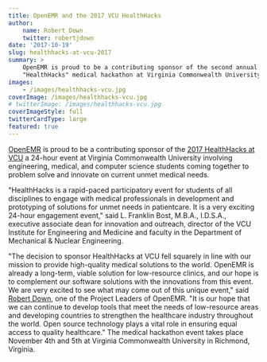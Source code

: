 ```yaml
---
title: OpenEMR and the 2017 VCU HealthHacks
author:
    name: Robert Down
    twitter: robertjdown
date: '2017-10-19'
slug: healthhacks-at-vcu-2017
summary: >
    OpenEMR is proud to be a contributing sponsor of the second annual 
    "HealthHacks" medical hackathon at Virginia Commonwealth University.
images:
    - /images/healthhacks-vcu.jpg
coverImage: /images/healthhacks-vcu.jpg
# twitterImage: /images/healthhacks-vcu.jpg
coverImageStyle: full
twitterCardType: large
featured: true
---
```


<a href="http://open-emr.org" target="_blank">OpenEMR</a> is proud to be a contributing sponsor
of the <a href="http://healthhacks.vcu.edu" target="_blank">2017 HealthHacks at VCU</a>
a 24-hour event at Virginia Commonwealth University involving engineering,
medical, and computer science students coming together to problem solve and
innovate on current unmet medical needs.

"HealthHacks is a rapid-paced participatory event for students of all 
disciplines to engage with medical professionals in development and prototyping
of solutions for unmet needs in patientcare. It is a very exciting 24-hour 
engagement event," said L. Franklin Bost, M.B.A., I.D.S.A., executive associate
dean for innovation and outreach, director of the VCU Institute for Engineering
and Medicine and faculty in the Department of Mechanical & Nuclear Engineering.

"The decision to sponsor HealthHacks at VCU fell squarely in line with our
mission to provide high-quality medical solutions to the world. OpenEMR is
already a long-term, viable solution for low-resource clinics, and our hope is
to complement our software solutions with the innovations from this event. We
are very excited to see what may come out of this unique event," said <a href="https://twitter.com/robertjdown" target="_blank">Robert
Down</a>, one of the Project Leaders of OpenEMR. "It is our hope that we can
continue to develop tools that meet the needs of low-resource areas and
developing countries to strengthen the healthcare industry throughout the world.
Open source technology plays a vital role in ensuring equal access to quality
healthcare." The medical hackathon event takes place November 4th and 5th at
Virginia Commonwealth University in Richmond, Virginia.
